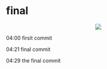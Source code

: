 # final


<p align="center">
<img src="![3323](https://user-images.githubusercontent.com/116532192/207706679-50af96df-50e6-4360-8787-0ad5d1f2ccac.gif)">
  </p>


04:00 firsit commit

04:21 final commit

04:29 the final commit
